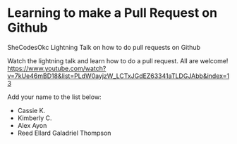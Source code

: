 # Learning to make a Pull Request on Github
SheCodesOkc Lightning Talk on how to do pull requests on Github

Watch the lightning talk and learn how to do a pull request.  All are welcome!
https://www.youtube.com/watch?v=7kUe46mBD18&list=PLdW0ayjzW_LCTxJGdEZ63341aTLDGJAbb&index=13


Add your name to the list below:
* Cassie K.
* Kimberly C.
* Alex Ayon
* Reed Ellard
Galadriel Thompson
